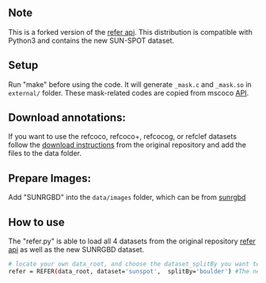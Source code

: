 ## Note
This is a forked version of the [refer api](https://github.com/lichengunc/refer). This distribution is compatible with Python3 and contains the new SUN-SPOT dataset.

## Setup
Run "make" before using the code.
It will generate ``_mask.c`` and ``_mask.so`` in ``external/`` folder.
These mask-related codes are copied from mscoco [API](https://github.com/pdollar/coco).

## Download annotations:
If you want to use the refcoco, refcoco+, refcocog, or refclef datasets follow the [download instructions](https://github.com/lichengunc/refer/tree/master/data) from the original repository and add the files to the data folder. 

## Prepare Images:
Add "SUNRGBD" into the ``data/images`` folder, which can be from [sunrgbd](http://rgbd.cs.princeton.edu)

## How to use

The "refer.py" is able to load all 4 datasets from the original repository [refer api](https://github.com/lichengunc/refer) as well as the new SUNRGBD dataset. 

```bash
# locate your own data_root, and choose the dataset_splitBy you want to use
refer = REFER(data_root, dataset='sunspot',  splitBy='boulder') #The new dataset!
```

<!-- refs(dataset).p contains list of refs, where each ref is
{ref_id, ann_id, category_id, file_name, image_id, sent_ids, sentences}
ignore filename

Each sentences is a list of sent
{arw, sent, sent_id, tokens}
 -->
